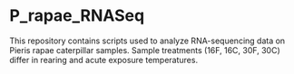 # P_rapae_RNASeq
This repository contains scripts used to analyze RNA-sequencing data on Pieris rapae caterpillar samples. Sample treatments (16F, 16C, 30F, 30C) differ in rearing and acute exposure temperatures.
